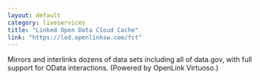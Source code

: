 ```yaml
---
layout: default
category: liveservices
title: "Linked Open Data Cloud Cache"
link: "https://lod.openlinksw.com/fct"
---
```

Mirrors and interlinks dozens of data sets including all of data.gov, with full support for OData interactions. (Powered by OpenLink Virtuoso.)
